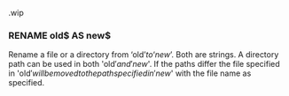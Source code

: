 .wip


### RENAME old$ AS new$

Rename a file or a directory from ‘old$’ to ‘new$’. Both are strings. A directory path can be used in both 'old$' and 'new$'. If the paths differ the file specified in 'old$' will be moved to the path specified in 'new$' with the file name as specified.